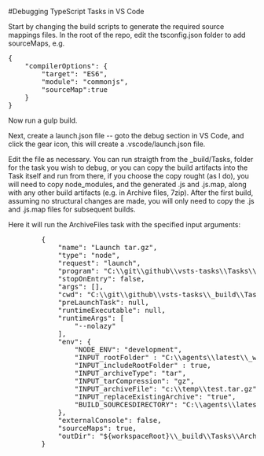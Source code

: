 #Debugging TypeScript Tasks in VS Code

Start by changing the build scripts to generate the required source mappings files.  In the root of the repo, edit the tsconfig.json folder to add sourceMaps, e.g.
<pre>
{
    "compilerOptions": {
        "target": "ES6",
        "module": "commonjs",
        "sourceMap":true
    }
}
</pre>

Now run a gulp build.

Next, create a launch.json file -- goto the debug section in VS Code, and click the gear icon, this will create a .vscode/launch.json file.

Edit the file as necessary.  You can run straigth from the _build/Tasks, folder for the task you wish to debug, or you can copy the build artifacts into the Task itself and run from there, if you choose the copy rought (as I do), you will need to copy node_modules, and the generated .js and .js.map, along with any other build artifacts (e.g. in Archive files, 7zip).  After the first build, assuming no structural changes are made, you will only need to copy the .js and .js.map files for subsequent builds.

Here it will run the ArchiveFiles task with the specified input arguments:

<pre>
        {
            "name": "Launch tar.gz",
            "type": "node",
            "request": "launch",
            "program": "C:\\git\\github\\vsts-tasks\\Tasks\\ArchiveFiles\\archivefiles.js",
            "stopOnEntry": false,
            "args": [],
            "cwd": "C:\\git\\github\\vsts-tasks\\_build\\Tasks\\ArchiveFiles\\",
            "preLaunchTask": null,
            "runtimeExecutable": null,
            "runtimeArgs": [
                "--nolazy"
            ],
            "env": {
                "NODE_ENV": "development",
                "INPUT_rootFolder" : "C:\\agents\\latest\\_work\\21\\s",
                "INPUT_includeRootFolder" : true,
                "INPUT_archiveType": "tar",
                "INPUT_tarCompression": "gz",
                "INPUT_archiveFile": "c:\\temp\\test.tar.gz",
                "INPUT_replaceExistingArchive": "true",
                "BUILD_SOURCESDIRECTORY": "C:\\agents\\latest\\_work\\21\\s"
            },
            "externalConsole": false,
            "sourceMaps": true,
            "outDir": "${workspaceRoot}\\_build\\Tasks\\ArchiveFiles\\"
        }
</pre>